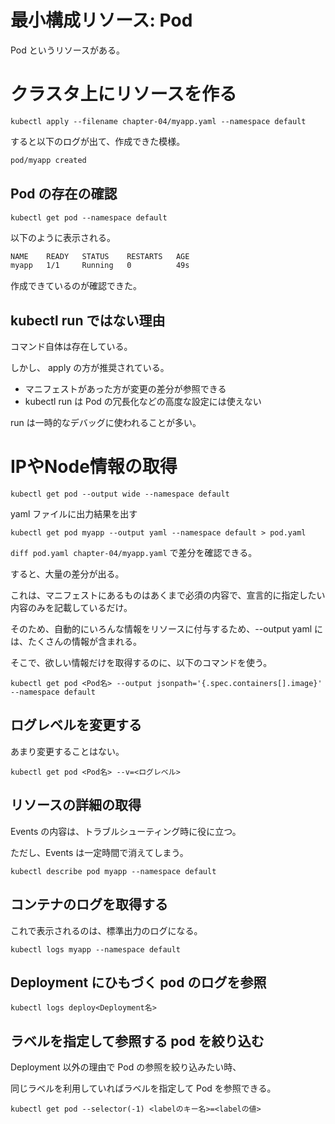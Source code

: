 # 最小構成リソース: Pod

Pod というリソースがある。

# クラスタ上にリソースを作る

```shell
kubectl apply --filename chapter-04/myapp.yaml --namespace default
```

すると以下のログが出て、作成できた模様。

```bash
pod/myapp created
```

## Pod の存在の確認

```shell
kubectl get pod --namespace default
```

以下のように表示される。

```bash
NAME    READY   STATUS    RESTARTS   AGE
myapp   1/1     Running   0          49s
```

作成できているのが確認できた。

## kubectl run ではない理由

コマンド自体は存在している。

しかし、 apply の方が推奨されている。

- マニフェストがあった方が変更の差分が参照できる
- kubectl run は Pod の冗長化などの高度な設定には使えない

run は一時的なデバッグに使われることが多い。

# IPやNode情報の取得

```shell
kubectl get pod --output wide --namespace default
```

yaml ファイルに出力結果を出す

```shell
kubectl get pod myapp --output yaml --namespace default > pod.yaml
```

`diff pod.yaml chapter-04/myapp.yaml` で差分を確認できる。

すると、大量の差分が出る。

これは、マニフェストにあるものはあくまで必須の内容で、宣言的に指定したい内容のみを記載しているだけ。

そのため、自動的にいろんな情報をリソースに付与するため、--output yaml には、たくさんの情報が含まれる。

そこで、欲しい情報だけを取得するのに、以下のコマンドを使う。

```shell
kubectl get pod <Pod名> --output jsonpath='{.spec.containers[].image}' --namespace default
```

## ログレベルを変更する

あまり変更することはない。

```shell
kubectl get pod <Pod名> --v=<ログレベル>
```

## リソースの詳細の取得

Events の内容は、トラブルシューティング時に役に立つ。

ただし、Events は一定時間で消えてしまう。

```shell
kubectl describe pod myapp --namespace default
```

## コンテナのログを取得する

これで表示されるのは、標準出力のログになる。

```shell
kubectl logs myapp --namespace default
```

## Deployment にひもづく pod のログを参照

```shell
kubectl logs deploy<Deployment名>
```

## ラベルを指定して参照する pod を絞り込む

Deployment 以外の理由で Pod の参照を絞り込みたい時、

同じラベルを利用していればラベルを指定して Pod を参照できる。

```shell
kubectl get pod --selector(-1) <labelのキー名>=<labelの値>
```